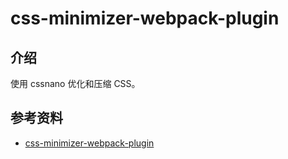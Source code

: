# css-minimizer-webpack-plugin

## 介绍

使用 cssnano 优化和压缩 CSS。

## 参考资料

- [css-minimizer-webpack-plugin](https://github.com/webpack-contrib/css-minimizer-webpack-plugin)
